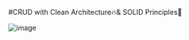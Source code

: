 #CRUD with Clean Architecture🔥& SOLID Principles🚀


![image](https://github.com/user-attachments/assets/60f64c6d-dc4d-4c9b-b384-8dd97d2e2866)
